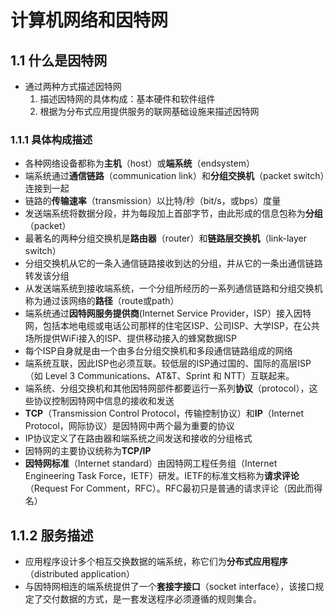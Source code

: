 # 计算机网络和因特网
## 1.1 什么是因特网
* 通过两种方式描述因特网
  1. 描述因特网的具体构成：基本硬件和软件组件
  2. 根据为分布式应用提供服务的联网基础设施来描述因特网
### 1.1.1 具体构成描述
* 各种网络设备都称为**主机**（host）或**端系统**（endsystem）
* 端系统通过**通信链路**（communication link）和**分组交换机**（packet switch）连接到一起
* 链路的**传输速率**（transmission）以比特/秒（bit/s，或bps）度量
* 发送端系统将数据分段，并为每段加上首部字节，由此形成的信息包称为**分组**（packet）
* 最著名的两种分组交换机是**路由器**（router）和**链路层交换机**（link-layer switch）
* 分组交换机从它的一条入通信链路接收到达的分组，并从它的一条出通信链路转发该分组
* 从发送端系统到接收端系统，一个分组所经历的一系列通信链路和分组交换机称为通过该网络的**路径**（route或path）
* 端系统通过**因特网服务提供商**(Internet Service Provider，ISP）接入因特网，包括本地电缆或电话公司那样的住宅区ISP、公司ISP、大学ISP，在公共场所提供WiFi接入的ISP、提供移动接入的蜂窝数据ISP
* 每个ISP自身就是由一个由多台分组交换机和多段通信链路组成的网络
* 端系统互联，因此ISP也必须互联。较低层的ISP通过国的、国际的高层ISP（如 Level 3 Communications、AT&T、Sprint 和 NTT）互联起来。
* 端系统、分组交换机和其他因特网部件都要运行一系列**协议**（protocol），这些协议控制因特网中信息的接收和发送
* **TCP**（Transmission Control Protocol，传输控制协议）和**IP**（Internet Protocol，网际协议）是因特网中两个最为重要的协议
* IP协议定义了在路由器和端系统之间发送和接收的分组格式
* 因特网的主要协议统称为**TCP/IP**
* **因特网标准**（Internet standard）由因特网工程任务组（Internet Engineering Task Force，IETF）研发。IETF的标准文档称为**请求评论**（Request For Comment，RFC）。RFC最初只是普通的请求评论（因此而得名）
## 1.1.2 服务描述
* 应用程序设计多个相互交换数据的端系统，称它们为**分布式应用程序**（distributed application）
* 与因特网相连的端系统提供了一个**套接字接口**（socket interface），该接口规定了交付数据的方式，是一套发送程序必须遵循的规则集合。
